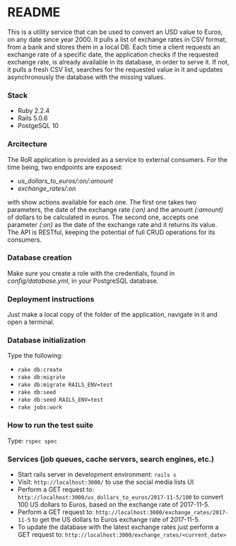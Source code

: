 # README

This is a utility service that can be used to convert an USD value to Euros, on any date since year 2000. It pulls a list of exchange rates in CSV format, from a bank and stores them in a local DB. Each time a client requests an exchange rate of a specific date, the application checks if the requested exchange rate, is already available in its database, in order to serve it. If not, it pulls a fresh CSV list, searches for the requested value in it and updates asynchronously the database with the missing values.

### Stack
* Ruby 2.2.4
* Rails 5.0.6
* PostgeSQL 10

### Arcitecture
The RoR application is provided as a service to external consumers. For the time being, two endpoints are exposed: 
* *us_dollars_to_euros/:on/:amount* 
* *exchange_rates/:on*

with show actions available for each one. The first one takes two parameters, the date of the exchange rate *(:on)* and the amount *(:amount)* of dollars to be calculated in euros. The second one, accepts one parameter *(:on)* as the date of the exchange rate and it returns its value. The API is RESTful, keeping the potential of full CRUD operations for its consumers. 

### Database creation
[Install PostgreSQL]:http://postgresguide.com/setup/install.html
Make sure you create a role with the credentials, found in *config/database.yml*, in your PostgreSQL database.

### Deployment instructions
Just make a local copy of the folder of the application, navigate in it and open a terminal. 

### Database initialization
Type the following:
* `rake db:create`
* `rake db:migrate`
* `rake db:migrate RAILS_ENV=test`
* `rake db:seed`
* `rake db:seed RAILS_ENV=test`
* `rake jobs:work`

### How to run the test suite
Type:
`rspec spec`

### Services (job queues, cache servers, search engines, etc.)
* Start rails server in development environment:
`rails s`
* Visit:
`http://localhost:3000/`
to use the social media lists UI
* Perform a GET request to:
`http://localhost:3000/us_dollars_to_euros/2017-11-5/100`
to convert 100 US dollars to Euros, based on the exchange rate of 2017-11-5.
* Perform a GET request to:
`http://localhost:3000/exchange_rates/2017-11-5`
to get the US dollars to Euros exchange rate of 2017-11-5.
* To update the database with the latest exchange rates just perform a GET request to:
`http://localhost:3000/exchange_rates/<current_date>`

